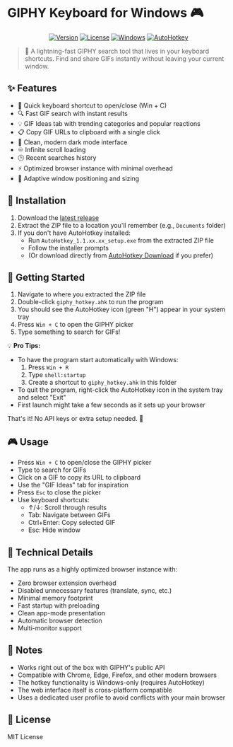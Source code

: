 # GIPHY Keyboard for Windows 🎮

<div align="center">

[![Version](https://img.shields.io/badge/version-1.0.2-blue.svg)](https://github.com/JWCow/GIPHYKEYBOARD-for-Windows/releases)
[![License](https://img.shields.io/badge/license-MIT-green.svg)](LICENSE)
[![Windows](https://img.shields.io/badge/platform-Windows-lightgrey.svg)](https://github.com/JWCow/GIPHYKEYBOARD-for-Windows)
[![AutoHotkey](https://img.shields.io/badge/AutoHotkey-1.1-red.svg)](https://www.autohotkey.com/)

</div>

> 🚀 A lightning-fast GIPHY search tool that lives in your keyboard shortcuts. Find and share GIFs instantly without leaving your current window.

## ✨ Features

* 🎯 Quick keyboard shortcut to open/close (Win + C)
* 🔍 Fast GIF search with instant results
* 💡 GIF Ideas tab with trending categories and popular reactions
* 📋 Copy GIF URLs to clipboard with a single click
* 🌙 Clean, modern dark mode interface
* ♾️ Infinite scroll loading
* 🕒 Recent searches history
* ⚡ Optimized browser instance with minimal overhead
* 🎨 Adaptive window positioning and sizing

## 🚀 Installation

1. Download the [latest release](https://github.com/JWCow/GIPHYKEYBOARD-for-Windows/releases/latest)
2. Extract the ZIP file to a location you'll remember (e.g., `Documents` folder)
3. If you don't have AutoHotkey installed:
   - Run `AutoHotkey_1.1.xx.xx_setup.exe` from the extracted ZIP file
   - Follow the installer prompts
   - (Or download directly from [AutoHotkey Download](https://www.autohotkey.com/download/) if you prefer)

## 🎯 Getting Started

1. Navigate to where you extracted the ZIP file
2. Double-click `giphy_hotkey.ahk` to run the program
3. You should see the AutoHotkey icon (green "H") appear in your system tray
4. Press `Win + C` to open the GIPHY picker
5. Type something to search for GIFs!

💡 **Pro Tips:**
- To have the program start automatically with Windows:
  1. Press `Win + R`
  2. Type `shell:startup`
  3. Create a shortcut to `giphy_hotkey.ahk` in this folder
- To quit the program, right-click the AutoHotkey icon in the system tray and select "Exit"
- First launch might take a few seconds as it sets up your browser

That's it! No API keys or extra setup needed. 🎉

## 🎮 Usage

* Press `Win + C` to open/close the GIPHY picker
* Type to search for GIFs
* Click on a GIF to copy its URL to clipboard
* Use the "GIF Ideas" tab for inspiration
* Press `Esc` to close the picker
* Use keyboard shortcuts:
  * ↑/↓: Scroll through results
  * Tab: Navigate between GIFs
  * Ctrl+Enter: Copy selected GIF
  * Esc: Hide window

## 📝️ Technical Details

The app runs as a highly optimized browser instance with:
* Zero browser extension overhead
* Disabled unnecessary features (translate, sync, etc.)
* Minimal memory footprint
* Fast startup with preloading
* Clean app-mode presentation
* Automatic browser detection
* Multi-monitor support

## 📝 Notes

* Works right out of the box with GIPHY's public API
* Compatible with Chrome, Edge, Firefox, and other modern browsers
* The hotkey functionality is Windows-only (requires AutoHotkey)
* The web interface itself is cross-platform compatible
* Uses a dedicated user profile to avoid conflicts with your main browser

## 📜 License

MIT License 